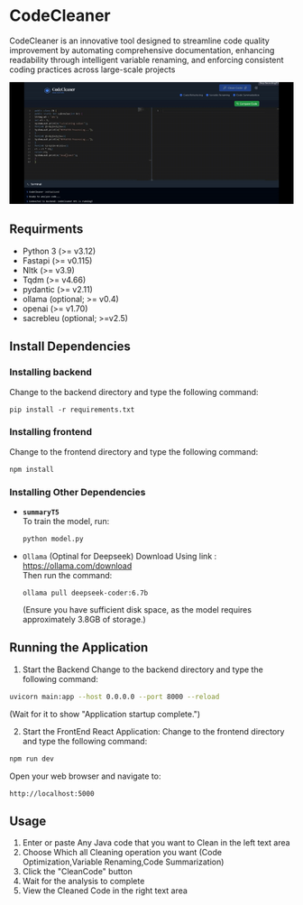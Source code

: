 # CodeCleaner
CodeCleaner is an innovative tool designed to streamline code quality improvement by automating comprehensive documentation, enhancing readability through intelligent variable renaming, and enforcing consistent coding practices across large-scale projects

![CodeCleaner Demo](Assets/CodeGIF.gif)

## Requirments
- Python 3 (>= v3.12)
- Fastapi (>= v0.115)
- Nltk (>= v3.9)
- Tqdm (>= v4.66)
- pydantic (>= v2.11)
- ollama (optional; >= v0.4)
- openai (>= v1.70)
- sacrebleu (optional; >=v2.5)

## Install Dependencies

### Installing backend

Change to the backend directory and type the following command:

```
pip install -r requirements.txt
```

### Installing frontend

Change to the frontend directory and type the following command:

```
npm install
```

### Installing Other Dependencies

- **`summaryT5`**  
  To train the model, run:
  ```bash
  python model.py
  ```

- `Ollama` (Optinal for Deepseek)
     Download Using link : https://ollama.com/download
     <br/>
     Then run the command:
     ``` 
     ollama pull deepseek-coder:6.7b
    ``` 
    (Ensure you have sufficient disk space, as the model requires approximately 3.8GB of storage.)

## Running the Application

1. Start the Backend
Change to the backend directory and type the following command:
```bash
uvicorn main:app --host 0.0.0.0 --port 8000 --reload
```
(Wait for it to show "Application startup complete.")

2. Start the FrontEnd React Application:
Change to the frontend directory and type the following command:
```bash
npm run dev
```
Open your web browser and navigate to:
```
http://localhost:5000
```

## Usage

1. Enter or paste Any Java code that you want to Clean in the left text area
2. Choose Which all Cleaning operation you want (Code Optimization,Variable Renaming,Code Summarization)
3. Click the "CleanCode" button
4. Wait for the analysis to complete
5. View the Cleaned Code in the right text area
